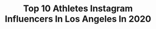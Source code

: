 ---
title: Top 10 Athletes Instagram Influencers In Los Angeles In 2020
description: >-
  Find top athletes Instagram influencers in Los Angeles in 2020. Most popular hashtags: #nike #boxing #health #athlete.
platform: Instagram
profiles:
  - username: "sydneyolson1"
    fullname: >-
      Sydney Olson
    location: "United States"
    followers: 110069
    engagement: 527
    commentsToLikes: 0.006415
    avatar: "https://scontent-bos3-1.cdninstagram.com/v/t51.2885-19/s320x320/81659841_619758905234817_1756549892152492032_n.jpg?_nc_ht=scontent-bos3-1.cdninstagram.com&_nc_ohc=-mSNOn0n9SwAX-flZiN&oh=32d240ba985fd79cfffe0914cad5ff7c&oe=5EB19930"
    verified: false
    hashtags: "#matcha, #aggressive, #sandiego, #femaleathlete"
  - username: "courtneystohlton"
    fullname: >-
      Ballerina Model Underwater
    location: "United States"
    followers: 3860
    engagement: 1613
    commentsToLikes: 0.099517
    avatar: "https://scontent-ams4-1.cdninstagram.com/v/t51.2885-19/11849409_1512598829031818_394495953_a.jpg?_nc_ht=scontent-ams4-1.cdninstagram.com&_nc_ohc=Tk9wgV4cWKoAX8HT26J&oh=d2d63a6f36156f62a1ee53bce2b3c9ff&oe=5EBA9522"
    verified: false
    hashtags: "#dancephotography, #dancephorography, #runway, #portraits"
  - username: "piotrowskapaulina"
    fullname: >-
      Paulina Piotrowska
    location: "United States"
    followers: 9226
    engagement: 608
    commentsToLikes: 0.053914
    avatar: "https://scontent-lhr8-1.cdninstagram.com/v/t51.2885-19/s320x320/84677963_624079078393369_2052168445276979200_n.jpg?_nc_ht=scontent-lhr8-1.cdninstagram.com&_nc_ohc=ijT22evnh7wAX-HUmLd&oh=42f0e9026edaa926368ccb1e94caa644&oe=5EBA57CA"
    verified: false
    hashtags: ""
  - username: "pjfperformance"
    fullname: >-
      Paul J. Fabritz
    location: "United States"
    followers: 499309
    engagement: 213
    commentsToLikes: 0.016252
    avatar: "https://scontent-amt2-1.cdninstagram.com/v/t51.2885-19/s320x320/43400741_351717058903349_8482498510531330048_n.jpg?_nc_ht=scontent-amt2-1.cdninstagram.com&_nc_ohc=QE00dZbZmkUAX9_mh9m&oh=ac2b8570d0339e5bef6964995269846d&oe=5EB6B1F3"
    verified: true
    hashtags: ""
  - username: "cannonnation"
    fullname: >-
      Brandon "The Cannon" Adams
    location: "United States"
    followers: 11462
    engagement: 612
    commentsToLikes: 0.070551
    avatar: "https://scontent-ams4-1.cdninstagram.com/v/t51.2885-19/s320x320/43344943_119388088954408_2695712686913617920_n.jpg?_nc_ht=scontent-ams4-1.cdninstagram.com&_nc_ohc=yl1TVmndxOUAX9UwNCA&oh=bb9e83658585ecfe159e2cb494b9379c&oe=5E827CA4"
    verified: false
    hashtags: "#120th, #sweat, #health, #grateful"
  - username: "nancyavesyan"
    fullname: >-
      Nancy Avesyan
    location: "United States"
    followers: 19030
    engagement: 910
    commentsToLikes: 0.014344
    avatar: "https://instagram.flhe9-1.fna.fbcdn.net/v/t51.2885-19/s320x320/30077570_361372087701951_1342635711924273152_n.jpg?_nc_ht=instagram.flhe9-1.fna.fbcdn.net&_nc_ohc=KkhYHiMGRCMAX8dsEak&oh=4ca06b399d89faf609d9642ae7461a3b&oe=5EA5E4EB"
    verified: false
    hashtags: "#arachaxchikner, #armenianwnt"
  - username: "ehdeportes"
    fullname: >-
      Elmer Hernandez
    location: "United States"
    followers: 64525
    engagement: 225
    commentsToLikes: 0.013126
    avatar: "https://scontent-ams4-1.cdninstagram.com/v/t51.2885-19/s320x320/37049567_464861810591813_4862852828269379584_n.jpg?_nc_ht=scontent-ams4-1.cdninstagram.com&_nc_ohc=jRL6wMoLtlsAX9zTQHS&oh=f8f0047be31c1ce1f58785563999d085&oe=5EB46583"
    verified: false
    hashtags: "#juventus, #calcio, #vaporknit, #viniciusjunior"
  - username: "_anthonycherrera"
    fullname: >-
      Anthony Herrera
    location: "United States"
    followers: 2271
    engagement: 1366
    commentsToLikes: 0.064774
    avatar: "https://scontent-lhr8-1.cdninstagram.com/v/t51.2885-19/s320x320/79372692_846272362499375_4658724818080759808_n.jpg?_nc_ht=scontent-lhr8-1.cdninstagram.com&_nc_ohc=7IleuxidBokAX8KqZLC&oh=161cd245ccb01af84d8be19896086bd7&oe=5EBBE973"
    verified: false
    hashtags: "#relax, #semifinals, #bulgaria, #roadtotokyo2020"
  - username: "jennavieve_"
    fullname: >-
      JC
    location: "United States"
    followers: 2343
    engagement: 1600
    commentsToLikes: 0.043009
    avatar: "https://scontent-ams4-1.cdninstagram.com/v/t51.2885-19/s320x320/67097161_456659371823703_226193967312535552_n.jpg?_nc_ht=scontent-ams4-1.cdninstagram.com&_nc_ohc=brTHAzaJsfoAX_iIq35&oh=d982500e5585c0c2ba4c776ce5d60bf2&oe=5ED23340"
    verified: false
    hashtags: "#checkingin, #koreatownrunclub, #crosstraining, #mindfulness"
  - username: "corbin_reinhardt"
    fullname: >-
      Corbin Reinhardt
    location: "United States"
    followers: 54933
    engagement: 933
    commentsToLikes: 0.008958
    avatar: "https://scontent-lhr8-1.cdninstagram.com/v/t51.2885-19/s320x320/70540446_385304689038545_2410753710041858048_n.jpg?_nc_ht=scontent-lhr8-1.cdninstagram.com&_nc_ohc=7_SjFzUwES4AX_eeTnr&oh=99f1c44c108ba58f767ec3e3cbba2336&oe=5EB96551"
    verified: false
    hashtags: "#attackinglove, #tfil, #quarantineparkourchallenge, #parkour"
---